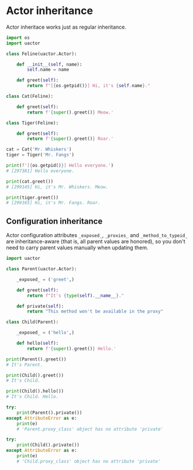 # Actor inheritance

Actor inheritace works just as regular inheritance.

```python
import os
import uactor

class Feline(uactor.Actor):

    def __init__(self, name):
        self.name = name

    def greet(self):
        return f"[{os.getpid()}] Hi, it's {self.name}."

class Cat(Feline):

    def greet(self):
        return f'{super().greet()} Meow.'

class Tiger(Feline):

    def greet(self):
        return f'{super().greet()} Roar.'

cat = Cat('Mr. Whiskers')
tiger = Tiger('Mr. Fangs')

print(f'[{os.getpid()}] Hello everyone.')
# [297381] Hello everyone.

print(cat.greet())
# [299145] Hi, it's Mr. Whiskers. Meow.

print(tiger.greet())
# [299165] Hi, it's Mr. Fangs. Roar.
```

## Configuration inheritance

Actor configuration attributes `_exposed_`, `_proxies_` and
`_method_to_typeid_` are inheritance-aware (that is, all parent values
are honored), so you don't need to carry parent values manually when updating
them.

```python
import uactor

class Parent(uactor.Actor):

    _exposed_ = ('greet',)

    def greet(self):
        return f"It's {type(self).__name__}."

    def private(self):
        return "This method won't be available in the proxy"

class Child(Parent):

    _exposed_ = ('hello',)

    def hello(self):
        return f'{super().greet()} Hello.'

print(Parent().greet())
# It's Parent.

print(Child().greet())
# It's Child.

print(Child().hello())
# It's Child. Hello.

try:
    print(Parent().private())
except AttributeError as e:
    print(e)
    # 'Parent.proxy_class' object has no attribute 'private'

try:
    print(Child().private())
except AttributeError as e:
    print(e)
    # 'Child.proxy_class' object has no attribute 'private'
```
